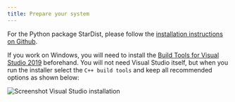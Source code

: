 ```yaml
---
title: Prepare your system
---
```

For the Python package StarDist, please follow the [installation instructions on Github](https://github.com/mpicbg-csbd/stardist).

If you work on Windows, you will need to install the [Build Tools for Visual Studio 2019](https://visualstudio.microsoft.com/downloads/#build-tools-for-visual-studio-2019) beforehand. You will not need Visual Studio itself, but when you run the installer select the `C++ build tools` and keep all recommended options as shown below:

<div class="container">
      <img src="{{ '/assets/media/install_vs_c_build_tools.PNG' | prepend: site.url }}" class="img-fluid" alt="Screenshot Visual Studio installation">
</div>
